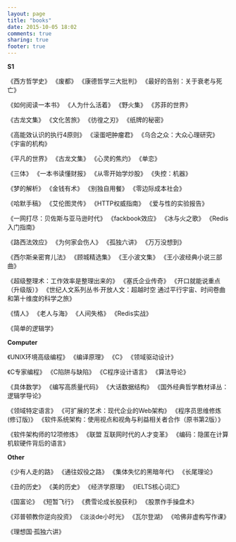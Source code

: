 ```yaml
---
layout: page
title: "books"
date: 2015-10-05 18:02
comments: true
sharing: true
footer: true
---
```



**S1**

《西方哲学史》
《废都》
《康德哲学三大批判》
《最好的告别：关于衰老与死亡》

《如何阅读一本书》
《人为什么活着》
《野火集》
《苏菲的世界》

《古龙文集》
《文化苦旅》
《彷徨之刃》
《纸牌的秘密》

《高能效认识的执行4原则》
《滚蛋吧肿瘤君》
《乌合之众：大众心理研究》
《宇宙的机构》

《平凡的世界》
《古龙文集》
《心灵的焦灼》
《单恋》

《三体》
《一本书读懂财报》
《从零开始学炒股》
《失控：机器》

《梦的解析》
《金钱有术》
《别独自用餐》
《零边际成本社会》

《哈默手稿》
《艾伦图灵传》
《HTTP权威指南》
《爱与性的实验报告》

《一网打尽：贝佐斯与亚马逊时代》
《fackbook效应》
《冰与火之歌》
《Redis入门指南》

《路西法效应》
《为何家会伤人》
《孤独六讲》
《万万没想到》

《西尔斯亲密育儿法》
《顾城精选集》
《王小波文集》
《王小波经典小说三部曲》

《超级整理术：工作效率是整理出来的》
《塞氏企业传奇》
《开口就能说重点（升级版）》
《世纪人文系列丛书·开放人文：超越时空 通过平行宇宙、时间卷曲和第十维度的科学之旅》

《情人》
《老人与海》
《人间失格》
《Redis实战》

《简单的逻辑学》


**Computer**


《UNIX环境高级编程》
《编译原理》
《C》
《领域驱动设计》

《C专家编程》
《C陷阱与缺陷》
《C程序设计语言》
《算法导论》

《具体数学》
《编写高质量代码》
《大话数据结构》
《国外经典哲学教材译丛：逻辑学导论》

《领域特定语言》
《可扩展的艺术：现代企业的Web架构》
《程序员思维修炼(修订版)》
《软件系统架构：使用视点和视角与利益相关者合作（原书第2版）》

《软件架构师的12项修炼》
《联盟 互联网时代的人才变革》
《编码：隐匿在计算机软硬件背后的语言》

**Other**

《少有人走的路》
《通往奴役之路》
《集体失忆的黑暗年代》
《长尾理论》

《丑的历史》
《美的历史》
《经济学原理》
《IELTS核心词汇》

《国富论》
《短暂飞行》
《费雪论成长股获利》
《股票作手操盘术》

《邓普顿教你逆向投资》
《淡淡de小时光》
《瓦尔登湖》
《哈佛非虚构写作课》

《理想国·孤独六讲》
